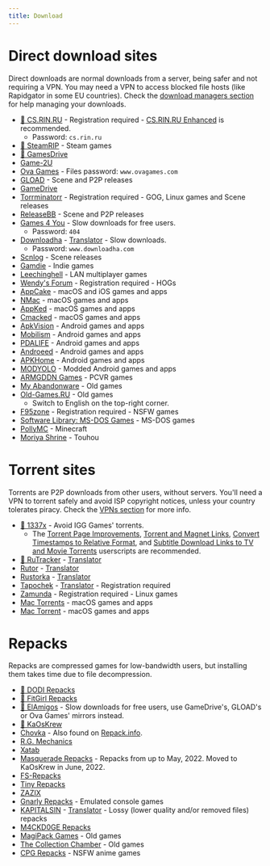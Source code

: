 ```yaml
---
title: Download
---
```


# Direct download sites

Direct downloads are normal downloads from a server, being safer and not requiring a VPN. You may need a VPN to access blocked file hosts (like Rapidgator in some EU countries). Check the [download managers section](software.md#download-managers) for help managing your downloads.

- [🌟 CS.RIN.RU](https://cs.rin.ru/forum) - Registration required - [CS.RIN.RU Enhanced](https://github.com/SubZeroPL/cs-rin-ru-enhanced-mod) is recommended.
  - Password: `cs.rin.ru`
- [🌟 SteamRIP](https://steamrip.com) - Steam games
- [🌟 GamesDrive](https://gamesdrive.net)
- [Game-2U](https://game-2u.com/Category/game/pc)
- [Ova Games](https://www.ovagames.com) - Files password: `www.ovagames.com`
- [GLOAD](https://gload.to/pc) - Scene and P2P releases
- [GameDrive](https://gamedrive.org)
- [Torrminatorr](https://forum.torrminatorr.com) - Registration required - GOG, Linux games and Scene releases
- [ReleaseBB](https://rlsbb.ru/category/games/pc) - Scene and P2P releases
- [Games 4 You](https://g4u.to) - Slow downloads for free users.
  - Password: `404`
- [Downloadha](https://www.downloadha.com/category/%D8%A8%D8%A7%D8%B2%DB%8C-%DA%A9%D8%A7%D9%85%D9%BE%DB%8C%D9%88%D8%AA%D8%B1-pc-computer-game) - [Translator](useful.md#translator) - Slow downloads.
  - Password: `www.downloadha.com`
- [Scnlog](https://scnlog.me/games) - Scene releases
- [Gamdie](https://gamdie.com) - Indie games
- [Leechinghell](http://www.leechinghell.pw) - LAN multiplayer games
- [Wendy's Forum](https://wendysforum.net/index.php) - Registration required - HOGs
- [AppCake](https://www.iphonecake.com) - macOS and iOS games and apps
- [NMac](https://nmac.to/category/games) - macOS games and apps
- [AppKed](https://www.macbed.com/games) - macOS games and apps
- [Cmacked](https://cmacked.com) - macOS games and apps
- [ApkVision](https://apkvision.org) - Android games and apps
- [Mobilism](https://forum.mobilism.me) - Android games and apps
- [PDALIFE](https://pdalife.com) - Android games and apps
- [Androeed](https://androeed.store) - Android games and apps
- [APKHome](https://apkhome.io) - Android games and apps
- [MODYOLO](https://modyolo.com) - Modded Android games and apps
- [ARMGDDN Games](https://t.me/ARMGDDNGames) - PCVR games
- [My Abandonware](https://www.myabandonware.com) - Old games
- [Old-Games.RU](https://www.old-games.ru/catalog/) - Old games
  - Switch to English on the top-right corner.
- [F95zone](https://f95zone.to) - Registration required - NSFW games
- [Software Library: MS-DOS Games](https://archive.org/details/softwarelibrary_msdos_games?and[]=mediatype%3A%22software%22) - MS-DOS games
- [PollyMC](https://github.com/fn2006/PollyMC) - Minecraft
- [Moriya Shrine](https://moriyashrine.org) - Touhou

# Torrent sites

Torrents are P2P downloads from other users, without servers. You'll need a VPN to torrent safely and avoid ISP copyright notices, unless your country tolerates piracy. Check the [VPNs section](software.md#vpns) for more info.

- [🌟 1337x](https://1337x.to/sub/10/0/) - Avoid IGG Games' torrents.
  - The [Torrent Page Improvements](https://greasyfork.org/scripts/33379-1337x-torrent-page-improvements), [Torrent and Magnet Links](https://greasyfork.org/scripts/420754-1337x-torrent-and-magnet-links), [Convert Timestamps to Relative Format](https://greasyfork.org/scripts/421635-1337x-convert-torrent-timestamps-to-relative-format), and [Subtitle Download Links to TV and Movie Torrents](https://greasyfork.org/scripts/29467-1337x-subtitle-download-links-to-tv-and-movie-torrents) userscripts are recommended.
- [🌟 RuTracker](https://rutracker.org/forum/index.php?c=19) - [Translator](useful.md#translator)
- [Rutor](http://rutor.info/games) - [Translator](useful.md#translator)
- [Rustorka](https://rustorka.com/forum/index.php?c=6) - [Translator](useful.md#translator)
- [Tapochek](https://tapochek.net/index.php?c=2) - [Translator](useful.md#translator) - Registration required
- [Zamunda](https://zamunda.net/bananas) - Registration required - Linux games
- [Mac Torrents](https://www.torrentmac.net/category/games) - macOS games and apps
- [Mac Torrent](https://www.mactorrents.is/macos-games) - macOS games and apps

# Repacks

Repacks are compressed games for low-bandwidth users, but installing them takes time due to file decompression.

- [🌟 DODI Repacks](https://dodi-repacks.site)
- [🌟 FitGirl Repacks](https://fitgirl-repacks.site)
- [🌟 ElAmigos](https://elamigos.site) - Slow downloads for free users, use GameDrive's, GLOAD's or Ova Games' mirrors instead.
- [🌟 KaOsKrew](https://kaoskrew.org/viewforum.php?f=13&sid=c2dac73979171b67f4c8b70c9c4c72fb)
- [Chovka](http://rutor.info/browse/0/8/1642915/0) - Also found on [Repack.info](https://repack.info).
- [R.G. Mechanics](https://tapochek.net/viewforum.php?f=808)
- [Xatab](https://byxatab.org)
- [Masquerade Repacks](https://web.archive.org/web/20220616203326/https://masquerade.site) - Repacks from up to May, 2022. Moved to KaOsKrew in June, 2022.
- [FS-Repacks](https://www.fluxyrepacks.site)
- [Tiny Repacks](https://www.tiny-repacks.win)
- [ZAZIX](https://1337x.to/user/ZAZIX/)
- [Gnarly Repacks](https://gnarly-repacks.site) - Emulated console games
- [KAPITALSIN](https://kapitalsin.com/forum) - [Translator](useful.md#translator) - Lossy (lower quality and/or removed files) repacks
- [M4CKD0GE Repacks](https://m4ckd0ge-repacks.site)
- [MagiPack Games](https://www.magipack.games) - Old games
- [The Collection Chamber](https://collectionchamber.blogspot.com) - Old games
- [CPG Repacks](https://cpgrepacks.site) - NSFW anime games
